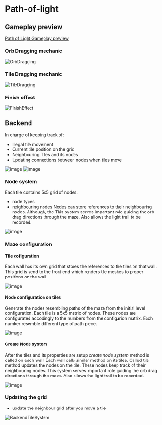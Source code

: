# Path-of-light



## Gameplay preview
[Path of Light Gameplay preview](https://user-images.githubusercontent.com/12778446/151210283-920eaf49-4ece-46c6-8b5d-b4df0772636b.mp4)

### Orb Dragging mechanic
![OrbDragging](https://user-images.githubusercontent.com/12778446/151213045-46c42690-d1a1-4705-987d-75e4487b2894.gif)

### Tile Dragging mechanic
![TileDragging](https://user-images.githubusercontent.com/12778446/151213061-b83bc44f-e52f-4195-95ba-b5a0c4a934d5.gif)

### Finish effect
![FinishEffect](https://user-images.githubusercontent.com/12778446/151213069-c19c5a77-9a32-4d20-80bd-25db287e1d65.gif)

## Backend
In charge of keeping track of: 
- Illegal tile movement 
- Current tile position on the grid
- Neighbouring Tiles and its nodes
- Updating connections between nodes when tiles move 

![image](https://user-images.githubusercontent.com/12778446/151219671-f0721c93-9a03-4695-a77d-9bd9dd5375ad.png)
![image](https://user-images.githubusercontent.com/12778446/151220476-6b89c808-d532-48e0-93a3-fece00cadd7e.png)


### Node system
Each tile contains 5x5 grid of nodes. 
- node types
- neighbouring nodes
Nodes can store references to their neighbouring nodes. Although, the 
This system serves important role guiding the orb drag directions through the maze. 
Also allows the light trail to be recorded.

![image](https://user-images.githubusercontent.com/12778446/151225156-067b6208-d06c-46b5-a119-fe730d132c03.png)


### Maze configuration

#### Tile cofiguration
Each wall has its own grid that stores the references to the tiles on that wall. This grid is send to the front end
which renders tile meshes to proper positions on the wall.

![image](https://user-images.githubusercontent.com/12778446/151221077-79e0d717-740d-4324-8f26-b284b8e36dc0.png)

#### Node configuration on tiles
Generate the nodes resembling paths of the maze from the initial level configuration. Each tile is a 5x5 matrix of nodes. These nodes are configurated 
accodingly to the numbers from the configarion matrix. Each number resemble different type of path piece.

![image](https://user-images.githubusercontent.com/12778446/151223725-9389d5a1-4749-425b-ac9f-c463eefad031.png)

#### Create Node system 
After the tiles and its properties are setup _create node system_ method is called on each wall. Each wall
calls similar method on its tiles. Called tile method updates the nodes on the tile. These nodes keep track of their
neighbouring nodes. This system serves important role guiding the orb drag directions through the maze. 
Also allows the light trail to be recorded.

![image](https://user-images.githubusercontent.com/12778446/151225156-067b6208-d06c-46b5-a119-fe730d132c03.png)

### Updating the grid
- update the neighbour grid after you move a tile

![BackendTileSystem](https://user-images.githubusercontent.com/12778446/151219390-a904cb84-26f7-4c03-9dab-02075e1ea7fc.gif)
